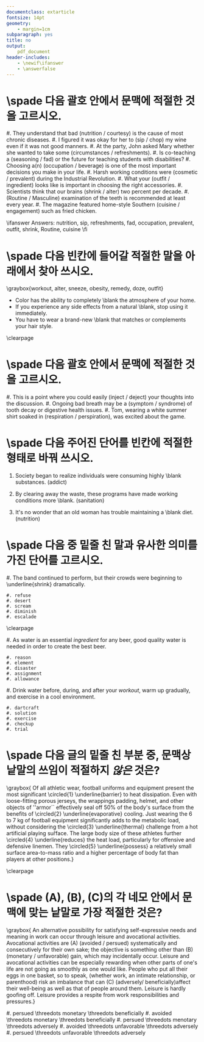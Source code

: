 ```yaml
---
documentclass: extarticle
fontsize: 14pt
geometry:
	- margin=1cm
subparagraph: yes
title: no
output:
	pdf_document
header-includes:
	- \newif\ifanswer
	- \answerfalse
---
```


# \spade 다음 괄호 안에서 문맥에 **적절한** 것을 고르시오.

#. They understand that bad (nutrition / courtesy) is the cause of most chronic diseases.
#. I figured it was okay for her to (sip / chop) my wine even if it was not good manners.
#. At the party, John asked Mary whether she wanted to take some (circumstances / refreshments).
#. Is co-teaching a (seasoning / fad) or the future for teaching students with disabilities?
#. Choosing a(n) (occupation / beverage) is one of the most important decisions you make in your life.
#. Harsh working conditions were (cosmetic / prevalent) during the Industrial Revolution.
#. What your (outfit / ingredient) looks like is important in choosing the right accessories.
#. Scientists think that our brains (shrink / alter) two percent per decade.
#. (Routine / Masculine) examination of the teeth is recommended at least every year.
#. The magazine featured home-style Southern (cuisine / engagement) such as fried chicken.

\ifanswer
Answers: nutrition, sip, refreshments, fad, occupation, prevalent, outfit, shrink, Routine, cuisine
\fi

# \spade 다음 빈칸에 들어갈 **적절한** 말을 아래에서 찾아 쓰시오.

\graybox{workout, alter, sneeze, obesity, remedy, doze, outfit}

- Color has the ability to completely \blank the atmosphere of your home.
- If you experience any side effects from a natural \blank, stop using it immediately.
- You have to wear a brand-new \blank that matches or complements your hair style.

\clearpage

# \spade 다음 괄호 안에서 문맥에 **적절한** 것을 고르시오.

#. This is a point where you could easily (inject / deject) your thoughts into the discussion.
#. Ongoing bad breath may be a (symptom / syndrome) of tooth decay or digestive health
issues.
#. Tom, wearing a white summer shirt soaked in (respiration / perspiration), was excited
about the game.



# \spade 다음 주어진 단어를 빈칸에 **적절한** 형태로 바꿔 쓰시오.

1. Society began to realize individuals were consuming highly \blank substances. (addict)

1. By clearing away the waste, these programs have made working conditions more \blank. (sanitation)

1. It's no wonder that an old woman has trouble maintaining a \blank diet. (nutrition)

# \spade 다음 중 밑줄 친 말과 유사한 의미를 가진 단어를 고르시오.

#. The band continued to perform, but their crowds were beginning to \underline{shrink} dramatically.

	#. refuse
	#. desert
	#. scream
	#. diminish
	#. escalade

\clearpage

#. As water is an essential *ingredient* for any beer, good quality water is needed in order to create the best beer.

	#. reason
	#. element
	#. disaster
	#. assignment
	#. allowance

#. Drink water before, during, and after your *workout*, warm up gradually, and exercise in a cool environment.

	#. dartcraft
	#. solution
	#. exercise
	#. checkup
	#. trial


# \spade 다음 글의 밑줄 친 부분 중, 문맥상 낱말의 쓰임이 적절하지 ***않은*** 것은?

\graybox{
	Of all athletic wear, football uniforms and equipment present the most significant
	\circled{1} \underline{barrier} to heat dissipation. Even with loose-fitting porous jerseys, the wrappings padding, helmet, and other objects of ''armor`` effectively seal off 50\% of the body's surface from the benefits of \circled{2} \underline{evaporative}	cooling. Just wearing the 6 to 7 kg of football equipment significantly adds to the metabolic load, without considering the \circled{3}	\underline{thermal} challenge from a hot artificial playing suřface. The large body size of these athletes further \circled{4} \underline{reduces} the heat load, particularly for offensive and defensive linemen. They \circled{5} \underline{possess} a relatively small surface area-to-mass ratio and a higher percentage of body fat than players at other positions.}

\clearpage

# \spade (A), (B), (C)의 각 네모 안에서 문맥에 맞는 낱말로 가장 적절한 것은?

\graybox{
	An alternative possibility for satisfying self-expressive needs and meaning in work
	can occur through leisure and avocational activities. Avocational activities are
	(A) (avoided / persued) systematically and consecutively for their own sake; the
	objective is something other than (B) (monetary / unfavorable) gain, which may
	incidentally occur. Leisure and avocational activities can be especially rewarding
	when other parts of one's life are not going as smoothly as one would like. People
	who put all their eggs in one basket, so to speak, (whether work, an intimate
	relationship, or parenthood) risk an imbalance that can (C) (adversely/ beneficially)affect their well-being as well as that of people around them. Leisure is hardly goofing off. Leisure provides a respite from work responsibilities and pressures.}

#. persued \threedots monetary \threedots beneficially
#. avoided \threedots monetary \threedots beneficially
#. persued \threedots menotary \threedots adversely
#. avoided \threedots unfavorable \threedots adversely
#. persued \threedots unfavorable \threedots adversely
